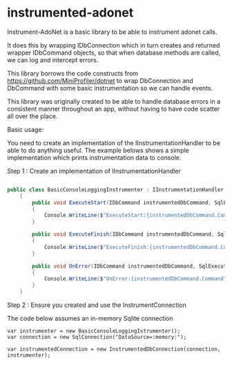# instrumented-adonet

Instrument-AdoNet is a basic library to be able to instrument adonet calls.

It does this by wrapping IDbConnection which in turn creates and returned wrapper IDbCommand objects, so that when database methods are called, we can log and intercept errors.

This library borrows the code constructs from https://github.com/MiniProfiler/dotnet to wrap DbConnection and DbCommand with some basic instrumentation so we can handle events.

This library was originally created to be able to handle database errors in a consistent manner throughout an app, without having to have code scatter all over the place.

Basic usage:

You need to create an implementation of the IInstrumentationHandler to be able to do anything useful. The example belows shows a simple implementation which prints instrumentation data to console.

Step 1 : Create an implementation of IInstrumentationHandler

``` c#

public class BasicConsoleLoggingInstrumenter : IInstrumentationHandler
    {
        public void ExecuteStart(IDbCommand instrumentedDbCommand, SqlExecuteType executeType)
        {
            Console.WriteLine($"ExecuteStart:{instrumentedDbCommand.CommandText}");
        }

        public void ExecuteFinish(IDbCommand instrumentedDbCommand, SqlExecuteType executeType, DbDataReader reader)
        {
            Console.WriteLine($"ExecuteFinish:{instrumentedDbCommand.CommandText}");
        }

        public void OnError(IDbCommand instrumentedDbCommand, SqlExecuteType executeType, Exception exception)
        {
            Console.WriteLine($"OnError:{instrumentedDbCommand.CommandText}\n{exception.Message}");
        }
    }
```

Step 2 : Ensure you created and use the InstrumentConnection

The code below assumes an in-memory Sqlite connection

```
var instrumenter = new BasicConsoleLoggingIstrumenter();
var connection = new SqlConnection("DataSource=:memory:");

var instrumentedConnection = new InstrumentedDbConnection(connection, instrumenter);
```